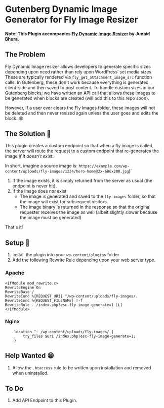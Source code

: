 Gutenberg Dynamic Image Generator for Fly Image Resizer
=======================================================

#### Note: This Plugin accompanies [Fly Dynamic Image Resizer](https://wordpress.org/plugins/fly-dynamic-image-resizer/) by Junaid Bhura.

## The Problem

Fly Dynamic Image resizer allows developers to generate specific sizes depending upon need rather than rely upon WordPress’ set media sizes. These are typically rendered via `fly_get_attachment_image_src` function calls. In Gutenberg, these don't work because everything is generated client-side and then saved to post content. To handle custom sizes in our Gutenberg blocks, we have written an API call that allows these images to be generated when blocks are created (will add this to this repo soon).

However, if a user ever clears the Fly Images folder, these images will not be deleted and then never resized again unless the user goes and edits the block. :weary:

## The Solution :raised_hands:

This plugin creates a custom endpoint so that when a fly image is called, the server will route the request to a custom endpoint that re-generates the image _if it doesn't exist_.

In short, imagine a source image is: `https://example.com/wp-content/uploads/fly-images/1234/hero-home@2x-606x200.jpg`)`

1. If the image exists, it is simply returned from the server as usual (the endpoint is never hit).
2. If the image does _not_ exist:
	- The image is generated and saved to the `fly-images` folder, so that the image will exist for subsequent visitors.
	- The image binary is returned in the response so that the original requester receives the image as well (albeit slightly slower because the image must be generated)

That's it!

## Setup :hammer:

1. Install the plugin into your `wp-content/plugins` folder
2. Add the following Rewrite Rule depending upon your web server type.

### Apache

````
<IfModule mod_rewrite.c>
RewriteEngine On
RewriteBase /
RewriteCond %{REQUEST_URI} ^/wp-content/uploads/fly-images/.
RewriteCond %{REQUEST_FILENAME} !-f
RewriteRule . /index.php?esc-fly-image-generate=1 [L]
</IfModule>
````
### Nginx

````
    location ^~ /wp-content/uploads/fly-images/ {
        try_files $uri /index.php?esc-fly-image-generate=1;
    }
````

## Help Wanted :grin:

1. Allow the `.htaccess` rule to be written upon installation and removed when uninstalled.

## To Do

1. Add API Endpoint to this Plugin.
